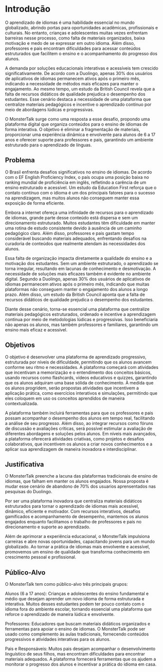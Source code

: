 # Introdução

O aprendizado de idiomas é uma habilidade essencial no mundo globalizado, abrindo portas para oportunidades acadêmicas, profissionais e culturais. No entanto, crianças e adolescentes muitas vezes enfrentam barreiras nesse processo, como falta de materiais organizados, baixa motivação e medo de se expressar em outro idioma. Além disso, professores e pais encontram dificuldades para acessar conteúdos estruturados que facilitem o ensino e o acompanhamento do progresso dos alunos.

A demanda por soluções educacionais interativas e acessíveis tem crescido significativamente. De acordo com a Duolingo, apenas 30% dos usuários de aplicativos de idiomas permanecem ativos após o primeiro mês, indicando a necessidade de métodos mais eficazes para manter o engajamento. Ao mesmo tempo, um estudo da British Council revela que a falta de recursos didáticos de qualidade prejudica o desempenho dos estudantes. Esse cenário destaca a necessidade de uma plataforma que centralize materiais pedagógicos e incentive o aprendizado contínuo por meio de abordagens lúdicas e progressivas.

O MonsterTalk surge como uma resposta a esse desafio, propondo uma plataforma digital que organiza conteúdos para o ensino de idiomas de forma interativa. O objetivo é eliminar a fragmentação de materiais, proporcionar uma experiência dinâmica e envolvente para alunos de 6 a 17 anos e oferecer suporte para professores e pais, garantindo um ambiente estruturado para o aprendizado de línguas.

## Problema

O Brasil enfrenta desafios significativos no ensino de idiomas. De acordo com o EF English Proficiency Index, o país ocupa uma posição baixa no ranking mundial de proficiência em inglês, refletindo a carência de um ensino estruturado e acessível. Um estudo da Education First reforça que o contato contínuo com o idioma é um dos principais fatores para o sucesso na aprendizagem, mas muitos alunos não conseguem manter essa exposição de forma eficiente.

Embora a internet ofereça uma infinidade de recursos para o aprendizado de idiomas, grande parte desse conteúdo está dispersa e sem um direcionamento estruturado. Muitos estudantes têm dificuldade em manter uma rotina de estudo consistente devido à ausência de um caminho pedagógico claro. Além disso, professores e pais gastam tempo considerável buscando materiais adequados, enfrentando desafios na curadoria de conteúdos que realmente atendam às necessidades dos alunos.

Essa falta de organização impacta diretamente a qualidade do ensino e a motivação dos estudantes. Sem um ambiente estruturado, o aprendizado se torna irregular, resultando em lacunas de conhecimento e desmotivação. A necessidade de soluções mais eficazes também é evidente no ambiente digital. Segundo a Duolingo, apenas 30% dos usuários de aplicativos de idiomas permanecem ativos após o primeiro mês, indicando que muitas plataformas não conseguem manter o engajamento dos alunos a longo prazo. Além disso, um estudo da British Council aponta que a falta de recursos didáticos de qualidade prejudica o desempenho dos estudantes.

Diante desse cenário, torna-se essencial uma plataforma que centralize materiais pedagógicos estruturados, ordenado e incentive a aprendizagem contínua por meio de metodologias lúdicas e progressivas. Isso beneficiaria não apenas os alunos, mas também professores e familiares, garantindo um ensino mais eficaz e acessível.

## Objetivos

O objetivo é desenvolver uma plataforma de aprendizado progressivo, estruturada por níveis de dificuldade, permitindo que os alunos avancem conforme seu ritmo e necessidades. A plataforma começará com atividades que incentivam a memorização e o entendimento dos conceitos básicos, usando recursos como flashcards, vídeos educativos e quizzes, garantindo que os alunos adquiram uma base sólida de conhecimento. À medida que os alunos progridem, serão propostas atividades que incentivem a aplicação prática, como exercícios interativos e simulações, permitindo que eles coloquem em uso os conceitos aprendidos de maneira contextualizada.

A plataforma também incluirá ferramentas para que os professores e pais possam acompanhar o desempenho dos alunos em tempo real, facilitando a análise de seu progresso. Além disso, ao integrar recursos como fóruns de discussão e avaliações críticas, será possível estimular a avaliação de diferentes abordagens e soluções pelos alunos. Em níveis mais avançados, a plataforma oferecerá atividades criativas, como projetos e desafios colaborativos, que incentivem os alunos a criar novos conhecimentos e a aplicar sua aprendizagem de maneira inovadora e interdisciplinar.

## Justificativa

O MonsterTalk preenche a lacuna das plataformas tradicionais de ensino de idiomas, que falham em manter os alunos engajados. Nossa proposta é mudar esse cenário de abandono de 70% dos usuarios aprensentados nas pesquisas do Duolingo.

Por ser uma plataforma inovadora que centraliza materiais didáticos estruturados para tornar o aprendizado de idiomas mais acessível, dinâmico, eficiente e motivador. Com recursos interativos, desafios gamificados e acompanhamento de desempenho, mantemos os alunos engajados enquanto facilitamos o trabalho de professores e pais no direcionamento e suporte ao aprendizado.

Além de aprimorar a experiência educacional, o MonsterTalk impulsiona carreiras e abre novas oportunidades, capacitando jovens para um mundo globalizado. Ao tornar a prática de idiomas mais envolvente e acessível, promovemos um ensino de qualidade que transforma conhecimento em crescimento pessoal e profissional.

## Público-Alvo

O MonsterTalk tem como público-alvo três principais grupos:

Alunos (6 a 17 anos): Crianças e adolescentes do ensino fundamental e médio que desejam aprender um novo idioma de forma estruturada e interativa. Muitos desses estudantes podem ter pouco contato com o idioma fora do ambiente escolar, tornando essencial uma plataforma que reforce o aprendizado de maneira lúdica e envolvente.

Professores: Educadores que buscam materiais didáticos organizados e ferramentas para apoiar o ensino de idiomas. O MonsterTalk pode ser usado como complemento às aulas tradicionais, fornecendo conteúdos progressivos e atividades interativas para os alunos.

Pais e Responsáveis: Muitos pais desejam acompanhar o desenvolvimento linguístico de seus filhos, mas encontram dificuldades para encontrar materiais adequados. A plataforma fornecerá ferramentas que os ajudem a monitorar o progresso dos alunos e incentivar a prática do idioma em casa.
